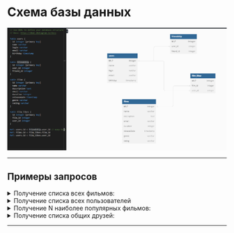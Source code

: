 # Схема базы данных
![](ER-diagram.png)

---
## Примеры запросов
<details>
<summary>Получение списка всех фильмов:</summary>

```sql
SELECT *
FROM films
```
</details>
<details>
<summary>Получение списка всех пользователей</summary>

```sql
SELECT *
FROM users
```
</details>
<details>
<summary>Получение N наиболее популярных фильмов:</summary>

```sql
SELECT f.*
FROM films AS f
INNER JOIN film_likes AS fl ON f.id = fl.film_id
GROUP BY f.id
ORDER BY COUNT(f.id) DESC
LIMIT(N)
```
</details>
<details>
<summary>Получение списка общих друзей:</summary>

```sql
SELECT *
FROM users
WHERE user_id IN (SELECT friend_id
                  FROM  (SELECT *
                	 FROM friendship
                         WHERE user_id = X OR user_id = Y) AS test
                  GROUP BY friend_id
                  HAVING COUNT(friend_id) > 1)
```
</details>

---
